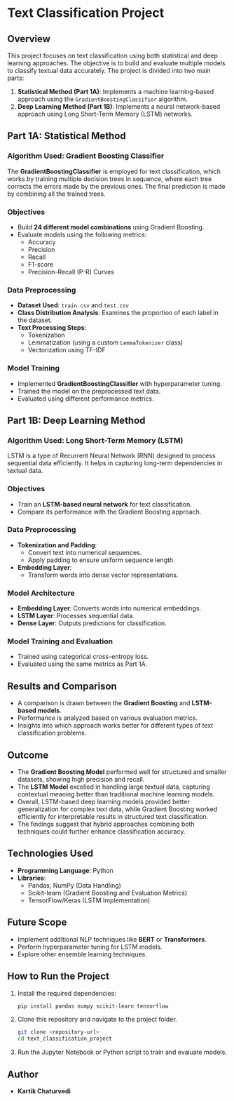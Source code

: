 # Text Classification Project

## Overview
This project focuses on text classification using both statistical and deep learning approaches. The objective is to build and evaluate multiple models to classify textual data accurately. The project is divided into two main parts:

1. **Statistical Method (Part 1A)**: Implements a machine learning-based approach using the `GradientBoostingClassifier` algorithm.
2. **Deep Learning Method (Part 1B)**: Implements a neural network-based approach using Long Short-Term Memory (LSTM) networks.

## Part 1A: Statistical Method
### Algorithm Used: Gradient Boosting Classifier
The **GradientBoostingClassifier** is employed for text classification, which works by training multiple decision trees in sequence, where each tree corrects the errors made by the previous ones. The final prediction is made by combining all the trained trees.

### Objectives
- Build **24 different model combinations** using Gradient Boosting.
- Evaluate models using the following metrics:
  - Accuracy
  - Precision
  - Recall
  - F1-score
  - Precision-Recall (P-R) Curves

### Data Preprocessing
- **Dataset Used**: `train.csv` and `test.csv`
- **Class Distribution Analysis**: Examines the proportion of each label in the dataset.
- **Text Processing Steps**:
  - Tokenization
  - Lemmatization (using a custom `LemmaTokenizer` class)
  - Vectorization using TF-IDF

### Model Training
- Implemented **GradientBoostingClassifier** with hyperparameter tuning.
- Trained the model on the preprocessed text data.
- Evaluated using different performance metrics.

## Part 1B: Deep Learning Method
### Algorithm Used: Long Short-Term Memory (LSTM)
LSTM is a type of Recurrent Neural Network (RNN) designed to process sequential data efficiently. It helps in capturing long-term dependencies in textual data.

### Objectives
- Train an **LSTM-based neural network** for text classification.
- Compare its performance with the Gradient Boosting approach.

### Data Preprocessing
- **Tokenization and Padding**:
  - Convert text into numerical sequences.
  - Apply padding to ensure uniform sequence length.
- **Embedding Layer**:
  - Transform words into dense vector representations.

### Model Architecture
- **Embedding Layer**: Converts words into numerical embeddings.
- **LSTM Layer**: Processes sequential data.
- **Dense Layer**: Outputs predictions for classification.

### Model Training and Evaluation
- Trained using categorical cross-entropy loss.
- Evaluated using the same metrics as Part 1A.

## Results and Comparison
- A comparison is drawn between the **Gradient Boosting** and **LSTM-based models**.
- Performance is analyzed based on various evaluation metrics.
- Insights into which approach works better for different types of text classification problems.

## Outcome
- The **Gradient Boosting Model** performed well for structured and smaller datasets, showing high precision and recall.
- The **LSTM Model** excelled in handling large textual data, capturing contextual meaning better than traditional machine learning models.
- Overall, LSTM-based deep learning models provided better generalization for complex text data, while Gradient Boosting worked efficiently for interpretable results in structured text classification.
- The findings suggest that hybrid approaches combining both techniques could further enhance classification accuracy.

## Technologies Used
- **Programming Language**: Python
- **Libraries**:
  - Pandas, NumPy (Data Handling)
  - Scikit-learn (Gradient Boosting and Evaluation Metrics)
  - TensorFlow/Keras (LSTM Implementation)

## Future Scope
- Implement additional NLP techniques like **BERT** or **Transformers**.
- Perform hyperparameter tuning for LSTM models.
- Explore other ensemble learning techniques.

## How to Run the Project
1. Install the required dependencies:
   ```sh
   pip install pandas numpy scikit-learn tensorflow
   ```
2. Clone this repository and navigate to the project folder.
   ```sh
   git clone <repository-url>
   cd text_classification_project
   ```
3. Run the Jupyter Notebook or Python script to train and evaluate models.

## Author
- **Kartik Chaturvedi**

